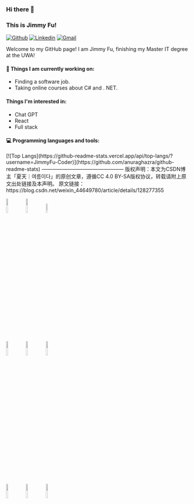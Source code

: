 ### Hi there 👋 
### This is Jimmy Fu!
 
[![Github](https://img.shields.io/badge/-Github-000?style=flat&logo=Github&logoColor=white)](https://github.com/JimmyFu-Coder)
[![Linkedin](https://img.shields.io/badge/-LinkedIn-blue?style=flat&logo=Linkedin&logoColor=white)](https://www.linkedin.com/in/jinshuai-fu/)
[![Gmail](https://img.shields.io/badge/-Gmail-c14438?style=flat&logo=Gmail&logoColor=white)](mailto:jinshuaifu@gmail.com)
 
Welcome to my GitHub page! I am Jimmy Fu, finishing my Master IT degree at the UWA!  
 
 
 
#### 🌱 Things I am currently working on: 
- Finding a software job.
- Taking online courses about C# and . NET.
 
#### Things I'm interested in:
- Chat GPT
- React
- Full stack
 
#### :computer: Programming languages and tools: 
<p>
	[![Top Langs](https://github-readme-stats.vercel.app/api/top-langs/?username=JimmyFu-Coder)](https://github.com/anuraghazra/github-readme-stats)
————————————————
版权声明：本文为CSDN博主「夏天｜여름이다」的原创文章，遵循CC 4.0 BY-SA版权协议，转载请附上原文出处链接及本声明。
原文链接：https://blog.csdn.net/weixin_44649780/article/details/128277355
 
<code><img width="10%" src="https://www.vectorlogo.zone/logos/java/java-ar21.svg"></code>
<code><img width="10%" src="https://www.vectorlogo.zone/logos/python/python-ar21.svg"></code>
<code><img width="8%" src="https://www.vectorlogo.zone/logos/dotnet/dotnet-ar21.svg"></code>
<br />
<code><img width="10%" src="https://www.vectorlogo.zone/logos/djangoproject/djangoproject-ar21.svg"></code>
<code><img width="10%" src="https://www.vectorlogo.zone/logos/mysql/mysql-ar21.svg"></code>
<code><img width="10%" src="https://www.vectorlogo.zone/logos/mongodb/mongodb-ar21.svg"></code>
<br />
<code><img width="10%" src="https://www.vectorlogo.zone/logos/amazon_aws/amazon_aws-ar21.svg"></code>
<code><img width="10%" src="https://www.vectorlogo.zone/logos/reactjs/reactjs-ar21.svg"></code>
<code><img width="10%" src="https://www.vectorlogo.zone/logos/git-scm/git-scm-ar21.svg"></code>
</p>
 
